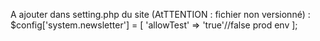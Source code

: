 A ajouter dans setting.php du site (AtTTENTION : fichier non versionné) :
$config['system.newsletter'] = [
    'allowTest' => 'true'//false prod env
];
